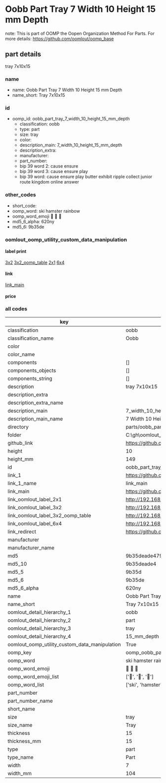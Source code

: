 # Oobb Part Tray 7 Width 10 Height 15 mm Depth  

note: This is part of OOMP the Oopen Organization Method For Parts. For more details: https://github.com/oomlout/oomp_base

##  part details
  



tray 7x10x15



### name
* name: Oobb Part Tray 7 Width 10 Height 15 mm Depth
* name_short: Tray 7x10x15 
### id
* oomp_id: oobb_part_tray_7_width_10_height_15_mm_depth
  * classification: oobb
  * type: part
  * size: tray
  * color: 
  * description_main: 7_width_10_height_15_mm_depth
  * description_extra: 
  * manufacturer: 
  * part_number: 
  * bip 39 word 2: cause ensure
  * bip 39 word 3: cause ensure play
  * bip 39 word: cause ensure play butter exhibit ripple collect junior route kingdom online answer

### other_codes
* short_code: 
* oomp_word: ski hamster rainbow
* oomp_word_emoji :ski: :hamster: :rainbow:
* md5_6_alpha: 620ny
* md5_6: 9b35de






### oomlout_oomp_utility_custom_data_manipulation
#### label print
[3x2](http://192.168.1.245:1112/?label=oomp%20620ny)
[3x2_oomp_table](http://192.168.1.108:1112/?label=oomp%20620ny)
[2x1](http://192.168.1.242:1112/?label=oomp%20620ny)
[6x4](http://192.168.1.55:1112/?label=oomp%20620ny)    

#### link

[link_main](https://github.com/oomlout/oomlout_oobb_version_4_generated_parts/tree/main/navigation_oomp/oobb/part/tray/7_width_10_height_15_mm_depth/part)                              

#### price







### all codes 
| key | value |  
| --- | --- |  
| classification | oobb |  
| classification_name | Oobb |  
| color |  |  
| color_name |  |  
| components | [] |  
| components_objects | [] |  
| components_string | [] |  
| description | tray 7x10x15 |  
| description_extra |  |  
| description_extra_name |  |  
| description_main | 7_width_10_height_15_mm_depth |  
| description_main_name | 7 Width 10 Height 15 mm Depth |  
| directory | parts/oobb_part_tray_7_width_10_height_15_mm_depth |  
| folder | C:\gh\oomlout_oobb_version_4_generated_parts\parts\oobb_part_tray_7_width_10_height_15_mm_depth |  
| github_link | https://github.com/oomlout/oomlout_oomp_part_src/tree/main/parts/oobb_part_tray_7_width_10_height_15_mm_depth |  
| height | 10 |  
| height_mm | 149 |  
| id | oobb_part_tray_7_width_10_height_15_mm_depth |  
| link_1 | https://github.com/oomlout/oomlout_oobb_version_4_generated_parts/tree/main/navigation_oomp/oobb/part/tray/7_width_10_height_15_mm_depth/part |  
| link_1_name | link_main |  
| link_main | https://github.com/oomlout/oomlout_oobb_version_4_generated_parts/tree/main/navigation_oomp/oobb/part/tray/7_width_10_height_15_mm_depth/part |  
| link_oomlout_label_2x1 | http://192.168.1.242:1112/?label=oomp%20620ny |  
| link_oomlout_label_3x2 | http://192.168.1.245:1112/?label=oomp%20620ny |  
| link_oomlout_label_3x2_oomp_table | http://192.168.1.108:1112/?label=oomp%20620ny |  
| link_oomlout_label_6x4 | http://192.168.1.55:1112/?label=oomp%20620ny |  
| link_redirect | https://github.com/oomlout/oomlout_oobb_version_4_generated_parts/tree/main/parts/oobb_tray_07_10_15 |  
| manufacturer |  |  
| manufacturer_name |  |  
| md5 | 9b35deade47925b2e927c1f54c92d124 |  
| md5_10 | 9b35deade4 |  
| md5_5 | 9b35d |  
| md5_6 | 9b35de |  
| md5_6_alpha | 620ny |  
| name | Oobb Part Tray 7 Width 10 Height 15 mm Depth |  
| name_short | Tray 7x10x15  |  
| oomlout_detail_hierarchy_1 | oobb |  
| oomlout_detail_hierarchy_2 | part |  
| oomlout_detail_hierarchy_3 | tray |  
| oomlout_detail_hierarchy_4 | 15_mm_depth |  
| oomlout_oomp_utility_custom_data_manipulation | True |  
| oomp_key | oomp_oobb_part_tray_7_width_10_height_15_mm_depth |  
| oomp_word | ski hamster rainbow |  
| oomp_word_emoji | :ski: :hamster: :rainbow: |  
| oomp_word_emoji_list | [':ski:', ':hamster:', ':rainbow:'] |  
| oomp_word_list | ['ski', 'hamster', 'rainbow'] |  
| part_number |  |  
| part_number_name |  |  
| short_name |  |  
| size | tray |  
| size_name | Tray |  
| thickness | 15 |  
| thickness_mm | 15 |  
| type | part |  
| type_name | Part |  
| width | 7 |  
| width_mm | 104 |  

